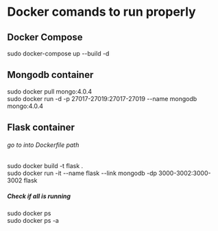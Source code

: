 # Docker comands to run properly

## Docker Compose
sudo docker-compose up --build -d

## Mongodb container
sudo docker pull mongo:4.0.4<br/>
sudo docker run -d -p 27017-27019:27017-27019 --name mongodb mongo:4.0.4

## Flask container
###### go to into Dockerfile path

sudo docker build -t flask .<br/>
sudo docker run -it --name flask --link mongodb -dp 3000-3002:3000-3002 flask

##### Check if all is running
sudo docker ps<br/>
sudo docker ps -a
